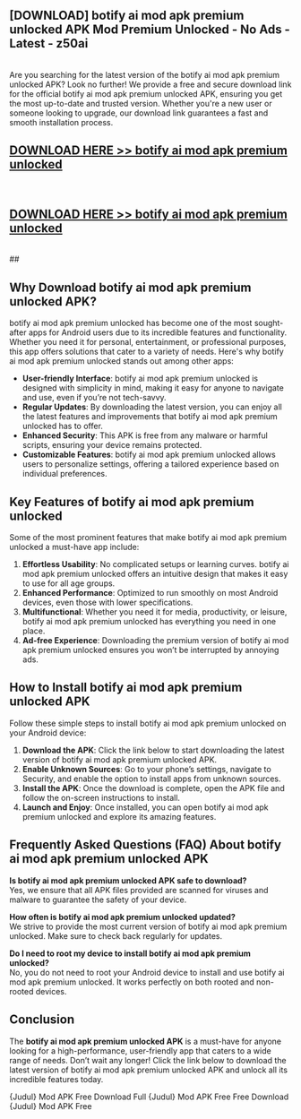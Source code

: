 ## [DOWNLOAD] botify ai mod apk premium unlocked APK Mod  Premium Unlocked - No Ads - Latest - z50ai <br>
<br>
Are you searching for the latest version of the botify ai mod apk premium unlocked APK? Look no further! We provide a free and secure download link for the official botify ai mod apk premium unlocked APK, ensuring you get the most up-to-date and trusted version. Whether you're a new user or someone looking to upgrade, our download link guarantees a fast and smooth installation process.


## [DOWNLOAD HERE >> botify ai mod apk premium unlocked](http://leaked.freeplayer.one?title=botify_ai_mod_apk_premium_unlocked&ref=06)
  <br>

## [DOWNLOAD HERE >> botify ai mod apk premium unlocked](http://leaked.freeplayer.one?title=botify_ai_mod_apk_premium_unlocked&ref=06)
  <br>
  ##



## Why Download botify ai mod apk premium unlocked APK?

botify ai mod apk premium unlocked has become one of the most sought-after apps for Android users due to its incredible features and functionality. Whether you need it for personal, entertainment, or professional purposes, this app offers solutions that cater to a variety of needs. Here's why botify ai mod apk premium unlocked stands out among other apps:

- **User-friendly Interface**: botify ai mod apk premium unlocked is designed with simplicity in mind, making it easy for anyone to navigate and use, even if you’re not tech-savvy.
- **Regular Updates**: By downloading the latest version, you can enjoy all the latest features and improvements that botify ai mod apk premium unlocked has to offer.
- **Enhanced Security**: This APK is free from any malware or harmful scripts, ensuring your device remains protected.
- **Customizable Features**: botify ai mod apk premium unlocked allows users to personalize settings, offering a tailored experience based on individual preferences.

## Key Features of botify ai mod apk premium unlocked

Some of the most prominent features that make botify ai mod apk premium unlocked a must-have app include:

1. **Effortless Usability**: No complicated setups or learning curves. botify ai mod apk premium unlocked offers an intuitive design that makes it easy to use for all age groups.
2. **Enhanced Performance**: Optimized to run smoothly on most Android devices, even those with lower specifications.
3. **Multifunctional**: Whether you need it for media, productivity, or leisure, botify ai mod apk premium unlocked has everything you need in one place.
4. **Ad-free Experience**: Downloading the premium version of botify ai mod apk premium unlocked ensures you won’t be interrupted by annoying ads.

## How to Install botify ai mod apk premium unlocked APK

Follow these simple steps to install botify ai mod apk premium unlocked on your Android device:

1. **Download the APK**: Click the link below to start downloading the latest version of botify ai mod apk premium unlocked APK.
2. **Enable Unknown Sources**: Go to your phone’s settings, navigate to Security, and enable the option to install apps from unknown sources.
3. **Install the APK**: Once the download is complete, open the APK file and follow the on-screen instructions to install.
4. **Launch and Enjoy**: Once installed, you can open botify ai mod apk premium unlocked and explore its amazing features.

## Frequently Asked Questions (FAQ) About botify ai mod apk premium unlocked APK

**Is botify ai mod apk premium unlocked APK safe to download?**  
Yes, we ensure that all APK files provided are scanned for viruses and malware to guarantee the safety of your device.

**How often is botify ai mod apk premium unlocked updated?**  
We strive to provide the most current version of botify ai mod apk premium unlocked. Make sure to check back regularly for updates.

**Do I need to root my device to install botify ai mod apk premium unlocked?**  
No, you do not need to root your Android device to install and use botify ai mod apk premium unlocked. It works perfectly on both rooted and non-rooted devices.

## Conclusion

The **botify ai mod apk premium unlocked APK** is a must-have for anyone looking for a high-performance, user-friendly app that caters to a wide range of needs. Don’t wait any longer! Click the link below to download the latest version of botify ai mod apk premium unlocked APK and unlock all its incredible features today.

{Judul} Mod APK Free
Download Full {Judul} Mod APK Free
Free Download {Judul} Mod APK Free

